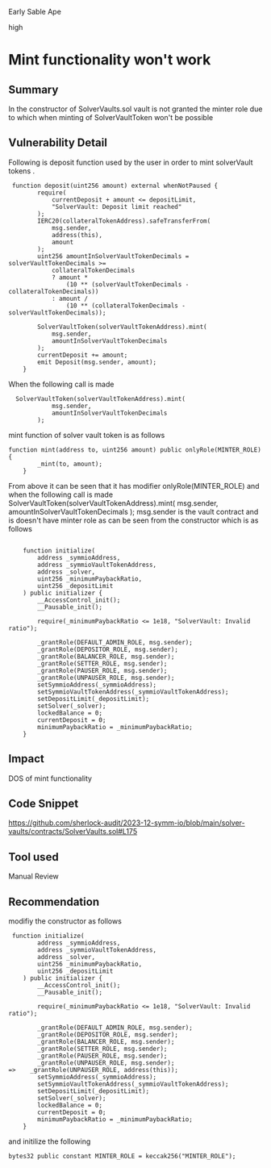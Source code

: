 Early Sable Ape

high

# Mint functionality won't work

## Summary
In the constructor of SolverVaults.sol vault is not granted the minter role due to which when minting of SolverVaultToken won't be possible

## Vulnerability Detail
Following is deposit function used by the user in order to mint solverVault tokens .
```solidity
 function deposit(uint256 amount) external whenNotPaused {
        require(
            currentDeposit + amount <= depositLimit,
            "SolverVault: Deposit limit reached"
        );
        IERC20(collateralTokenAddress).safeTransferFrom(
            msg.sender,
            address(this),
            amount
        );
        uint256 amountInSolverVaultTokenDecimals = solverVaultTokenDecimals >=
            collateralTokenDecimals
            ? amount *
                (10 ** (solverVaultTokenDecimals - collateralTokenDecimals))
            : amount /
                (10 ** (collateralTokenDecimals - solverVaultTokenDecimals));

        SolverVaultToken(solverVaultTokenAddress).mint(
            msg.sender,
            amountInSolverVaultTokenDecimals
        );
        currentDeposit += amount;
        emit Deposit(msg.sender, amount);
    }
```
When the following call is made 
```solidity
  SolverVaultToken(solverVaultTokenAddress).mint(
            msg.sender,
            amountInSolverVaultTokenDecimals
        );
```
mint function of solver vault token is as follows
```solidity
function mint(address to, uint256 amount) public onlyRole(MINTER_ROLE) {
        _mint(to, amount);
    }
```
From above it can be seen that it has modifier onlyRole(MINTER_ROLE) and when the following call is made SolverVaultToken(solverVaultTokenAddress).mint(
            msg.sender,
            amountInSolverVaultTokenDecimals
        );
msg.sender is the vault contract and is doesn't have minter role as can be seen from the constructor which is as follows 

```solidity

    function initialize(
        address _symmioAddress,
        address _symmioVaultTokenAddress,
        address _solver,
        uint256 _minimumPaybackRatio,
        uint256 _depositLimit
    ) public initializer {
        __AccessControl_init();
        __Pausable_init();
        
        require(_minimumPaybackRatio <= 1e18, "SolverVault: Invalid ratio");
        
        _grantRole(DEFAULT_ADMIN_ROLE, msg.sender);
        _grantRole(DEPOSITOR_ROLE, msg.sender);
        _grantRole(BALANCER_ROLE, msg.sender);
        _grantRole(SETTER_ROLE, msg.sender);
        _grantRole(PAUSER_ROLE, msg.sender);
        _grantRole(UNPAUSER_ROLE, msg.sender);
        setSymmioAddress(_symmioAddress);
        setSymmioVaultTokenAddress(_symmioVaultTokenAddress);
        setDepositLimit(_depositLimit);
        setSolver(_solver);
        lockedBalance = 0;
        currentDeposit = 0;
        minimumPaybackRatio = _minimumPaybackRatio;
    }
```

## Impact
DOS of mint functionality

## Code Snippet
https://github.com/sherlock-audit/2023-12-symm-io/blob/main/solver-vaults/contracts/SolverVaults.sol#L175
## Tool used

Manual Review

## Recommendation
modifiy the constructor as follows
```solidity
 function initialize(
        address _symmioAddress,
        address _symmioVaultTokenAddress,
        address _solver,
        uint256 _minimumPaybackRatio,
        uint256 _depositLimit
    ) public initializer {
        __AccessControl_init();
        __Pausable_init();
        
        require(_minimumPaybackRatio <= 1e18, "SolverVault: Invalid ratio");
        
        _grantRole(DEFAULT_ADMIN_ROLE, msg.sender);
        _grantRole(DEPOSITOR_ROLE, msg.sender);
        _grantRole(BALANCER_ROLE, msg.sender);
        _grantRole(SETTER_ROLE, msg.sender);
        _grantRole(PAUSER_ROLE, msg.sender);
        _grantRole(UNPAUSER_ROLE, msg.sender);
=>    _grantRole(UNPAUSER_ROLE, address(this));
        setSymmioAddress(_symmioAddress);
        setSymmioVaultTokenAddress(_symmioVaultTokenAddress);
        setDepositLimit(_depositLimit);
        setSolver(_solver);
        lockedBalance = 0;
        currentDeposit = 0;
        minimumPaybackRatio = _minimumPaybackRatio;
    }
```
and initilize the following 
```solidity
bytes32 public constant MINTER_ROLE = keccak256("MINTER_ROLE");
```
